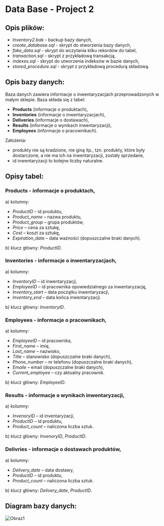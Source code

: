 # Data Base - Project 2

## Opis plików:
- *Inventory2.bak* - backup bazy danych,
- *create_database.sql* - skrypt do stworzenia bazy danych,
- *fake_data.sql* - skrypt do wczytania kilku rekordów do tabel,
- *transaction.sql* - skrypt z przykładową transakcją,
- *indexes.sql* - skrypt do utworzenia indeksów w bazie danych,
- *stored_procedure.sql* - skrypt z przykładową procedurą składową.

## Opis bazy danych:
Baza danych zawiera informacje o inwentaryzacjach przeprowadzonych w małym sklepie. Baza składa się z tabel: 
* **Products** (informacje o produktach),
* **Inventories** (informacje o inwentaryzacjach),
* **Deliveries** (informacje o dostawach),
* **Results** (informacje o wynikach inwentaryzacji),
* **Employees** (informacje o pracownikach).

Założenia: 
* produkty nie są kradzione, nie giną itp., tzn. produkty, które były dostarczone, a nie ma ich na inwentaryzacji, zostały sprzedane,
* id inwentaryzacji to kolejne liczby naturalne.

## Opisy tabel:
### Products  - informacje o produktach,
a)	kolumny:
-	*ProductID* – id produktu,
-	*Product_name* – nazwa produktu,
- *Product_group* – grupa produktów,
- *Price* – cena za sztukę,
-	*Cost* – koszt za sztukę,
-	*Expiration_date* – data ważności (dopuszczalne braki danych).

b)	klucz główny: *ProductID*.

###	Inventories  - informacje o inwentaryzacjach,
a)	kolumny:
-	*InventoryID* – id inwentaryzacji,
-	*EmployeeID* – id pracownika opowiedzialnego za inwentaryzację,
-	*Inventory_start* – data początku inwentaryzacji,
-	*Inventory_end* –  data końca inwentaryzacji.

b) klucz główny: *InventoryID*.

###	Employees  - informacje o pracownikach,
a)	kolumny:
-	*EmployeeID* – id pracownika,
-	*First_name* – imię,
-	*Last_name* – nazwisko,
-	*Title* – stanowisko (dopuszczalne braki danych),
-	*Phone_number* – nr telefonu (dopuszczalne braki danych),
-	*Emaile* – email (dopuszczalne braki danych),
-	*Current_employee* – czy aktualny pracownik.

b)	klucz główny: *EmployeeID*.

###	Results  - informacje o wynikach inwentaryzacji,
a) kolumny:
-	*InvenoryID* – id inventaryzacji,
-	*ProductID* – id produktu,
-	*Product_count* – naliczona liczba sztuk.

b)	klucz główny: *InvenoryID*, *ProductID*.

###	Delivries  - informacje o dostawach produktów,
a)	kolumny:
-	*Delivery_date* – data dostawy,
-	*ProductID* – id produktu,
-	*Product_count* – naliczona liczba sztuk.

b) klucz główny: *Delivery_date*, *ProductID*.

## Diagram bazy danych:

![Obraz1](https://github.com/aleksandra1804/Data_Base-project_2/assets/24977862/2c86a4be-2556-431c-9a11-4530074d9c93)
